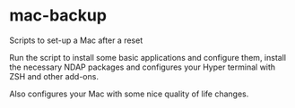 # mac-backup
Scripts to set-up a Mac after a reset

Run the script to install some basic applications and configure them, install the necessary NDAP packages and configures your Hyper terminal with ZSH and other add-ons.

Also configures your Mac with some nice quality of life changes.
